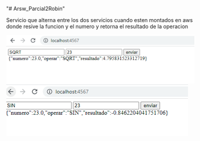 "# Arsw_Parcial2Robin" 




Servicio que alterna entre los dos servicios cuando esten montados en aws
donde resive la funcion y el numero y retorna el resultado de la operacion


![](IMG/SQRT.PNG)
![](IMG/SIN.PNG)

